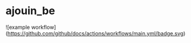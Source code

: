 # ajouin_be

![example workflow]
(https://github.com/github/docs/actions/workflows/main.yml/badge.svg)
